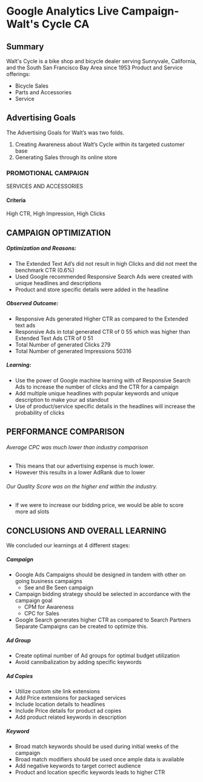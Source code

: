 # Google Analytics Live Campaign-Walt's Cycle CA
 ## Summary
 Walt's Cycle is a bike shop and bicycle dealer serving Sunnyvale, California, and the South San Francisco Bay Area since 1953
Product and Service offerings:
- Bicycle Sales
- Parts and Accessories
- Service
 
## Advertising Goals
 The Advertising Goals for Walt’s was two folds. 
 1. Creating Awareness about Walt’s Cycle within its targeted customer base 
 2. Generating Sales through its online store

### PROMOTIONAL CAMPAIGN
SERVICES AND ACCESSORIES

#### Criteria
High CTR, High Impression, High Clicks



## CAMPAIGN OPTIMIZATION
##### Optimization and Reasons:
- The Extended Text Ad’s did not result in high Clicks and did not meet the benchmark CTR (0.6%)
- Used Google recommended Responsive Search Ads were created with unique headlines and descriptions
- Product and store specific details were added in the headline

##### Observed Outcome:
- Responsive Ads generated Higher CTR as compared to the Extended text ads
- Responsive Ads in total generated CTR of 0 55 which was higher than Extended Text Ads CTR of 0 51
- Total Number of generated Clicks 279
- Total Number of generated Impressions 50316

##### Learning:
- Use the power of Google machine learning with of Responsive Search Ads to increase the number of clicks and the CTR for a campaign
- Add multiple unique headlines with popular keywords and unique description to make your ad standout
- Use of product/service specific details in the headlines will increase the probability of clicks


## PERFORMANCE COMPARISON
###### Average CPC was much lower than industry comparison
- This means that our advertising expense is much lower.
- However this results in a lower AdRank due to lower 

###### Our Quality Score was on the higher end within the industry.
- If we were to increase our bidding price, we would be able to score more ad slots

## CONCLUSIONS AND OVERALL LEARNING
We concluded our learnings at 4 different stages:

##### Campaign
- Google Ads Campaigns should be designed in tandem with other on going business campaigns
     - See and Be Seen campaign
- Campaign bidding strategy should be selected in accordance with the campaign goal
   - CPM for Awareness
   - CPC for Sales
- Google Search generates higher CTR as compared to Search Partners Separate Campaigns can be created to optimize this.

##### Ad Group
- Create optimal number of Ad groups for optimal budget utilization
- Avoid cannibalization by adding specific keywords

##### Ad Copies
- Utilize custom site link extensions
- Add Price extensions for packaged services
- Include location details to headlines
- Include Price details for product ad copies
- Add product related keywords in description

##### Keyword
- Broad match keywords should be used during initial weeks of the campaign
- Broad match modifiers should be used once ample data is available
- Add negative keywords to target correct audience
- Product and location specific keywords leads to higher CTR
